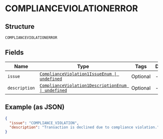 
# COMPLIANCEVIOLATIONERROR

## Structure

`COMPLIANCEVIOLATIONERROR`

## Fields

| Name | Type | Tags | Description |
|  --- | --- | --- | --- |
| `issue` | [`ComplianceViolation1IssueEnum \| undefined`](../../doc/models/compliance-violation-1-issue-enum.md) | Optional | - |
| `description` | [`ComplianceViolation1DescriptionEnum \| undefined`](../../doc/models/compliance-violation-1-description-enum.md) | Optional | - |

## Example (as JSON)

```json
{
  "issue": "COMPLIANCE_VIOLATION",
  "description": "Transaction is declined due to compliance violation."
}
```

